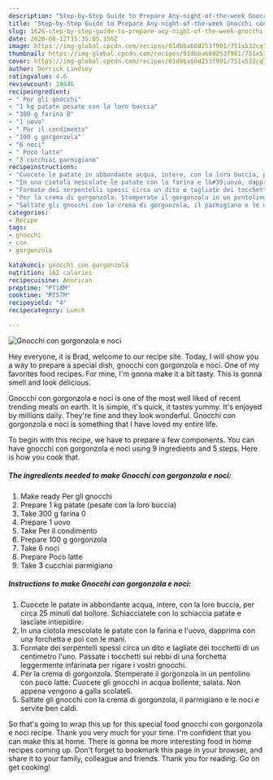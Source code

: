 ```yaml
---
description: "Step-by-Step Guide to Prepare Any-night-of-the-week Gnocchi con gorgonzola e noci"
title: "Step-by-Step Guide to Prepare Any-night-of-the-week Gnocchi con gorgonzola e noci"
slug: 1626-step-by-step-guide-to-prepare-any-night-of-the-week-gnocchi-con-gorgonzola-e-noci
date: 2020-08-12T15:35:05.156Z
image: https://img-global.cpcdn.com/recipes/01dbba60d253f901/751x532cq70/gnocchi-con-gorgonzola-e-noci-recipe-main-photo.jpg
thumbnail: https://img-global.cpcdn.com/recipes/01dbba60d253f901/751x532cq70/gnocchi-con-gorgonzola-e-noci-recipe-main-photo.jpg
cover: https://img-global.cpcdn.com/recipes/01dbba60d253f901/751x532cq70/gnocchi-con-gorgonzola-e-noci-recipe-main-photo.jpg
author: Derrick Lindsey
ratingvalue: 4.6
reviewcount: 19846
recipeingredient:
- " Per gli gnocchi"
- "1 kg patate pesate con la loro buccia"
- "300 g farina 0"
- "1 uovo"
- " Per il condimento"
- "100 g gorgonzola"
- "6 noci"
- " Poco latte"
- "3 cucchiai parmigiano"
recipeinstructions:
- "Cuocete le patate in abbondante acqua, intere, con la loro buccia, per circa 25 minuti dal bollore. Schiacciatele con lo schiaccia patate e lasciate intiepidire."
- "In una ciotola mescolate le patate con la farina e l&#39;uovo, dapprima con una forchetta e poi con le mani."
- "Formate dei serpentelli spessi circa un dito e tagliate dei tocchetti di un centimetro l&#39;uno. Passate i tocchetti sui rebbi di una forchetta leggermente infarinata per rigare i vostri gnocchi."
- "Per la crema di gorgonzola. Stemperate il gorgonzola in un pentolino con poco latte. Cuocete gli gnocchi in acqua bollente, salata. Non appena vengono a galla scolateli."
- "Saltate gli gnocchi con la crema di gorgonzola, il parmigiano e le noci e servite ben caldi."
categories:
- Recipe
tags:
- gnocchi
- con
- gorgonzola

katakunci: gnocchi con gorgonzola 
nutrition: 162 calories
recipecuisine: American
preptime: "PT18M"
cooktime: "PT57M"
recipeyield: "4"
recipecategory: Lunch

---
```



![Gnocchi con gorgonzola e noci](https://img-global.cpcdn.com/recipes/01dbba60d253f901/751x532cq70/gnocchi-con-gorgonzola-e-noci-recipe-main-photo.jpg)

Hey everyone, it is Brad, welcome to our recipe site. Today, I will show you a way to prepare a special dish, gnocchi con gorgonzola e noci. One of my favorites food recipes. For mine, I'm gonna make it a bit tasty. This is gonna smell and look delicious.

Gnocchi con gorgonzola e noci is one of the most well liked of recent trending meals on earth. It is simple, it's quick, it tastes yummy. It's enjoyed by millions daily. They're fine and they look wonderful. Gnocchi con gorgonzola e noci is something that I have loved my entire life.




To begin with this recipe, we have to prepare a few components. You can have gnocchi con gorgonzola e noci using 9 ingredients and 5 steps. Here is how you cook that.

<!--inarticleads1-->

##### The ingredients needed to make Gnocchi con gorgonzola e noci:

1. Make ready  Per gli gnocchi
1. Prepare 1 kg patate (pesate con la loro buccia)
1. Take 300 g farina 0
1. Prepare 1 uovo
1. Take  Per il condimento
1. Prepare 100 g gorgonzola
1. Take 6 noci
1. Prepare  Poco latte
1. Take 3 cucchiai parmigiano




<!--inarticleads2-->

##### Instructions to make Gnocchi con gorgonzola e noci:

1. Cuocete le patate in abbondante acqua, intere, con la loro buccia, per circa 25 minuti dal bollore. Schiacciatele con lo schiaccia patate e lasciate intiepidire.
1. In una ciotola mescolate le patate con la farina e l&#39;uovo, dapprima con una forchetta e poi con le mani.
1. Formate dei serpentelli spessi circa un dito e tagliate dei tocchetti di un centimetro l&#39;uno. Passate i tocchetti sui rebbi di una forchetta leggermente infarinata per rigare i vostri gnocchi.
1. Per la crema di gorgonzola. Stemperate il gorgonzola in un pentolino con poco latte. Cuocete gli gnocchi in acqua bollente, salata. Non appena vengono a galla scolateli.
1. Saltate gli gnocchi con la crema di gorgonzola, il parmigiano e le noci e servite ben caldi.




So that's going to wrap this up for this special food gnocchi con gorgonzola e noci recipe. Thank you very much for your time. I'm confident that you can make this at home. There is gonna be more interesting food in home recipes coming up. Don't forget to bookmark this page in your browser, and share it to your family, colleague and friends. Thank you for reading. Go on get cooking!
